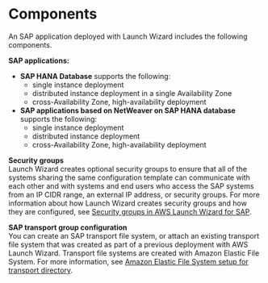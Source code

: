 # Components<a name="launch-wizard-sap-components"></a>

An SAP application deployed with Launch Wizard includes the following components\.

**SAP applications:**
+ **SAP HANA Database** supports the following:
  + single instance deployment 
  + distributed instance deployment in a single Availability Zone
  + cross\-Availability Zone, high\-availability deployment
+ **SAP applications based on NetWeaver on SAP HANA database** supports the following:
  + single instance deployment
  + distributed instance deployment
  + cross\-Availability Zone, high\-availability deployment

**Security groups**  
Launch Wizard creates optional security groups to ensure that all of the systems sharing the same configuration template can communicate with each other and with systems and end users who access the SAP systems from an IP CIDR range, an external IP address, or security groups\. For more information about how Launch Wizard creates security groups and how they are configured, see [Security groups in AWS Launch Wizard for SAP](launch-wizard-sap-security-groups.md)\.

**SAP transport group configuration**  
You can create an SAP transport file system, or attach an existing transport file system that was created as part of a previous deployment with AWS Launch Wizard\. Transport file systems are created with Amazon Elastic File System\. For more information, see [Amazon Elastic File System setup for transport directory](launch-wizard-sap-implementation.md#launch-wizard-sap-efs)\. 